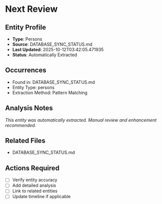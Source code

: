 # Next Review

## Entity Profile
- **Type**: Persons
- **Source**: DATABASE_SYNC_STATUS.md
- **Last Updated**: 2025-10-12T03:42:05.471935
- **Status**: Automatically Extracted

## Occurrences
- Found in: DATABASE_SYNC_STATUS.md
- Entity Type: persons
- Extraction Method: Pattern Matching

## Analysis Notes
*This entity was automatically extracted. Manual review and enhancement recommended.*

## Related Files
- DATABASE_SYNC_STATUS.md

## Actions Required
- [ ] Verify entity accuracy
- [ ] Add detailed analysis
- [ ] Link to related entities
- [ ] Update timeline if applicable
